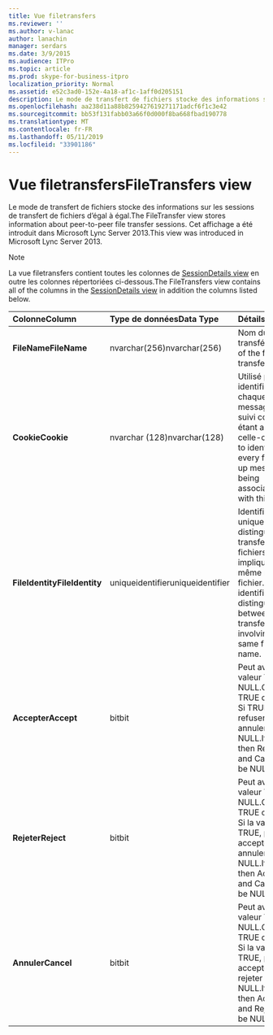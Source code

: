 ```yaml
---
title: Vue filetransfers
ms.reviewer: ''
ms.author: v-lanac
author: lanachin
manager: serdars
ms.date: 3/9/2015
ms.audience: ITPro
ms.topic: article
ms.prod: skype-for-business-itpro
localization_priority: Normal
ms.assetid: e52c3ad0-152e-4a18-af1c-1aff0d205151
description: Le mode de transfert de fichiers stocke des informations sur les sessions de transfert de fichiers d’égal à égal. Cet affichage a été introduit dans Microsoft Lync Server 2013.
ms.openlocfilehash: aa238d11a88b8259427619271171adcf6f1c3e42
ms.sourcegitcommit: bb53f131fabb03a66f0d000f8ba668fbad190778
ms.translationtype: MT
ms.contentlocale: fr-FR
ms.lasthandoff: 05/11/2019
ms.locfileid: "33901186"
---
```

# <a name="filetransfers-view"></a><span data-ttu-id="0cd50-104">Vue filetransfers</span><span class="sxs-lookup"><span data-stu-id="0cd50-104">FileTransfers view</span></span>
 
<span data-ttu-id="0cd50-105">Le mode de transfert de fichiers stocke des informations sur les sessions de transfert de fichiers d’égal à égal.</span><span class="sxs-lookup"><span data-stu-id="0cd50-105">The FileTransfer view stores information about peer-to-peer file transfer sessions.</span></span> <span data-ttu-id="0cd50-106">Cet affichage a été introduit dans Microsoft Lync Server 2013.</span><span class="sxs-lookup"><span data-stu-id="0cd50-106">This view was introduced in Microsoft Lync Server 2013.</span></span>
  
> [!NOTE]
> <span data-ttu-id="0cd50-107">La vue filetransfers contient toutes les colonnes de [SessionDetails view](sessiondetails-0.md) en outre les colonnes répertoriées ci-dessous.</span><span class="sxs-lookup"><span data-stu-id="0cd50-107">The FileTransfers view contains all of the columns in the [SessionDetails view](sessiondetails-0.md) in addition the columns listed below.</span></span>
  
|<span data-ttu-id="0cd50-108">**Colonne**</span><span class="sxs-lookup"><span data-stu-id="0cd50-108">**Column**</span></span>|<span data-ttu-id="0cd50-109">**Type de données**</span><span class="sxs-lookup"><span data-stu-id="0cd50-109">**Data Type**</span></span>|<span data-ttu-id="0cd50-110">**Détails**</span><span class="sxs-lookup"><span data-stu-id="0cd50-110">**Details**</span></span>|
|:-----|:-----|:-----|
|<span data-ttu-id="0cd50-111">**FileName**</span><span class="sxs-lookup"><span data-stu-id="0cd50-111">**FileName**</span></span> <br/> |<span data-ttu-id="0cd50-112">nvarchar(256)</span><span class="sxs-lookup"><span data-stu-id="0cd50-112">nvarchar(256)</span></span>  <br/> |<span data-ttu-id="0cd50-113">Nom du fichier transféré.</span><span class="sxs-lookup"><span data-stu-id="0cd50-113">Name of the file transferred.</span></span>  <br/> |
|<span data-ttu-id="0cd50-114">**Cookie**</span><span class="sxs-lookup"><span data-stu-id="0cd50-114">**Cookie**</span></span> <br/> |<span data-ttu-id="0cd50-115">nvarchar (128)</span><span class="sxs-lookup"><span data-stu-id="0cd50-115">nvarchar(128)</span></span>  <br/> |<span data-ttu-id="0cd50-116">Utilisé pour identifier chaque message de suivi comme étant associé à celle-ci.</span><span class="sxs-lookup"><span data-stu-id="0cd50-116">Used to identify every follow-up message as being associated with this one.</span></span>  <br/> |
|<span data-ttu-id="0cd50-117">**FileIdentity**</span><span class="sxs-lookup"><span data-stu-id="0cd50-117">**FileIdentity**</span></span> <br/> |<span data-ttu-id="0cd50-118">uniqueidentifier</span><span class="sxs-lookup"><span data-stu-id="0cd50-118">uniqueidentifier</span></span>  <br/> |<span data-ttu-id="0cd50-119">Identificateur unique pour distinguer les transferts de fichiers impliquant le même nom de fichier.</span><span class="sxs-lookup"><span data-stu-id="0cd50-119">Unique identifier to distinguish between file transfers involving the same file name.</span></span>  <br/> |
|<span data-ttu-id="0cd50-120">**Accepter**</span><span class="sxs-lookup"><span data-stu-id="0cd50-120">**Accept**</span></span> <br/> |<span data-ttu-id="0cd50-121">bit</span><span class="sxs-lookup"><span data-stu-id="0cd50-121">bit</span></span>  <br/> |<span data-ttu-id="0cd50-122">Peut avoir la valeur TRUE ou NULL.</span><span class="sxs-lookup"><span data-stu-id="0cd50-122">Can be TRUE or NULL.</span></span> <span data-ttu-id="0cd50-123">Si TRUE, refuser et annuler sera NULL.</span><span class="sxs-lookup"><span data-stu-id="0cd50-123">If TRUE, then Reject and Cancel will be NULL.</span></span>  <br/> |
|<span data-ttu-id="0cd50-124">**Rejeter**</span><span class="sxs-lookup"><span data-stu-id="0cd50-124">**Reject**</span></span> <br/> |<span data-ttu-id="0cd50-125">bit</span><span class="sxs-lookup"><span data-stu-id="0cd50-125">bit</span></span>  <br/> |<span data-ttu-id="0cd50-126">Peut avoir la valeur TRUE ou NULL.</span><span class="sxs-lookup"><span data-stu-id="0cd50-126">Can be TRUE or NULL.</span></span> <span data-ttu-id="0cd50-127">Si la valeur TRUE, puis accepter et annuler sera NULL.</span><span class="sxs-lookup"><span data-stu-id="0cd50-127">If TRUE, then Accept and Cancel will be NULL.</span></span>  <br/> |
|<span data-ttu-id="0cd50-128">**Annuler**</span><span class="sxs-lookup"><span data-stu-id="0cd50-128">**Cancel**</span></span> <br/> |<span data-ttu-id="0cd50-129">bit</span><span class="sxs-lookup"><span data-stu-id="0cd50-129">bit</span></span>  <br/> |<span data-ttu-id="0cd50-130">Peut avoir la valeur TRUE ou NULL.</span><span class="sxs-lookup"><span data-stu-id="0cd50-130">Can be TRUE or NULL.</span></span> <span data-ttu-id="0cd50-131">Si la valeur TRUE, puis accepter et rejeter sera NULL.</span><span class="sxs-lookup"><span data-stu-id="0cd50-131">If TRUE, then Accept and Reject will be NULL.</span></span>  <br/> |
   

